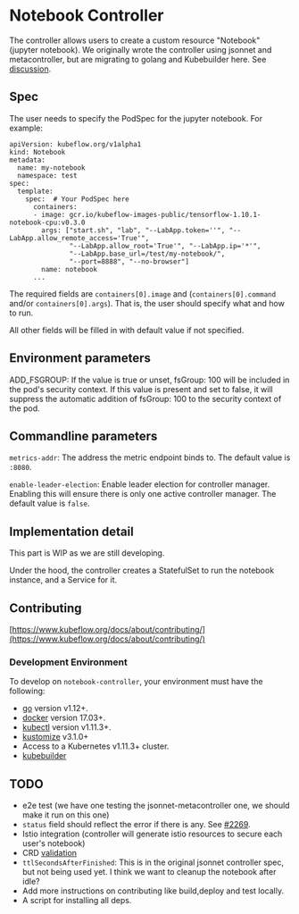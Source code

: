 # Notebook Controller

The controller allows users to create a custom resource "Notebook" (jupyter notebook).
We originally wrote the controller using jsonnet and metacontroller, but are migrating to golang and
Kubebuilder here. See [discussion](https://github.com/kubeflow/kubeflow/issues/2269).

## Spec

The user needs to specify the PodSpec for the jupyter notebook.
For example:

```
apiVersion: kubeflow.org/v1alpha1
kind: Notebook
metadata:
  name: my-notebook
  namespace: test
spec:
  template:
    spec:  # Your PodSpec here
      containers:
      - image: gcr.io/kubeflow-images-public/tensorflow-1.10.1-notebook-cpu:v0.3.0
        args: ["start.sh", "lab", "--LabApp.token=''", "--LabApp.allow_remote_access='True'",
               "--LabApp.allow_root='True'", "--LabApp.ip='*'",
               "--LabApp.base_url=/test/my-notebook/",
               "--port=8888", "--no-browser"]
        name: notebook
      ...
```

The required fields are `containers[0].image` and (`containers[0].command` and/or `containers[0].args`).
That is, the user should specify what and how to run.

All other fields will be filled in with default value if not specified.

## Environment parameters

ADD_FSGROUP: If the value is true or unset, fsGroup: 100 will be included
in the pod's security context. If this value is present and set to false, it will suppress the
automatic addition of fsGroup: 100 to the security context of the pod.

## Commandline parameters

`metrics-addr`: The address the metric endpoint binds to. The default value is `:8080`.

`enable-leader-election`: Enable leader election for controller manager. Enabling this will ensure there is only one active controller manager. The default value is `false`.

## Implementation detail

This part is WIP as we are still developing.

Under the hood, the controller creates a StatefulSet to run the notebook instance, and a Service for it.

## Contributing

[https://www.kubeflow.org/docs/about/contributing/](https://www.kubeflow.org/docs/about/contributing/)

### Development Environment

To develop on `notebook-controller`, your environment must have the following:

- [go](https://golang.org/dl/) version v1.12+.
- [docker](https://docs.docker.com/install/) version 17.03+.
- [kubectl](https://kubernetes.io/docs/tasks/tools/install-kubectl/) version v1.11.3+.
- [kustomize](https://sigs.k8s.io/kustomize/docs/INSTALL.md) v3.1.0+
- Access to a Kubernetes v1.11.3+ cluster.
- [kubebuilder](https://book.kubebuilder.io/quick-start.html#installation)

## TODO

- e2e test (we have one testing the jsonnet-metacontroller one, we should make it run on this one)
- `status` field should reflect the error if there is any. See [#2269](https://github.com/kubeflow/kubeflow/issues/2269).
- Istio integration (controller will generate istio resources to secure each user's notebook)
- CRD [validation](https://github.com/kubeflow/kubeflow/blob/master/kubeflow/jupyter/notebooks.schema)
- `ttlSecondsAfterFinished`: This is in the original jsonnet controller spec, but not being used yet. I think we want to cleanup the notebook after idle?
- Add more instructions on contributing like build,deploy and test locally.
- A script for installing all deps.
